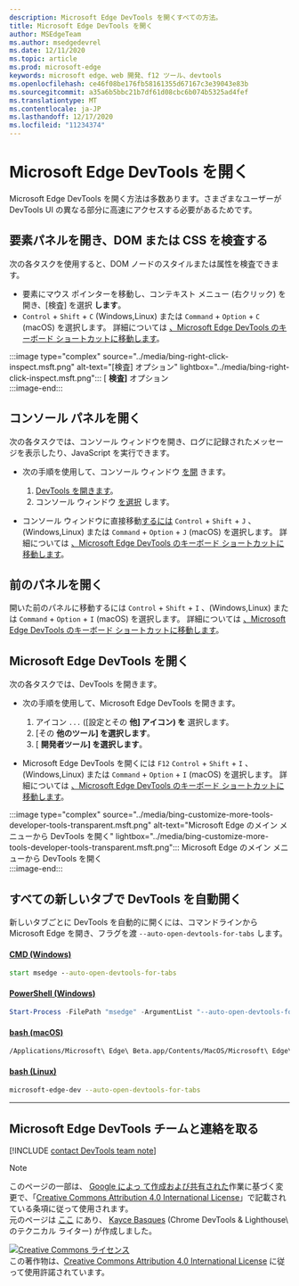 ```yaml
---
description: Microsoft Edge DevTools を開くすべての方法。
title: Microsoft Edge DevTools を開く
author: MSEdgeTeam
ms.author: msedgedevrel
ms.date: 12/11/2020
ms.topic: article
ms.prod: microsoft-edge
keywords: microsoft edge、web 開発、f12 ツール、devtools
ms.openlocfilehash: ce46f08be176fb58161355d67167c3e39043e83b
ms.sourcegitcommit: a35a6b5bbc21b7df61d08cbc6b074b5325ad4fef
ms.translationtype: MT
ms.contentlocale: ja-JP
ms.lasthandoff: 12/17/2020
ms.locfileid: "11234374"
---
```

<!-- Copyright Kayce Basques 

   Licensed under the Apache License, Version 2.0 (the "License");
   you may not use this file except in compliance with the License.
   You may obtain a copy of the License at

       https://www.apache.org/licenses/LICENSE-2.0

   Unless required by applicable law or agreed to in writing, software
   distributed under the License is distributed on an "AS IS" BASIS,
   WITHOUT WARRANTIES OR CONDITIONS OF ANY KIND, either express or implied.
   See the License for the specific language governing permissions and
   limitations under the License. -->

# Microsoft Edge DevTools を開く  

Microsoft Edge DevTools を開く方法は多数あります。さまざまなユーザーが DevTools UI の異なる部分に高速にアクセスする必要があるためです。  

## 要素パネルを開き、DOM または CSS を検査する  

次の各タスクを使用すると、DOM ノードのスタイルまたは属性を検査できます。

*   要素にマウス ポインターを移動し、コンテキスト メニュー \(右クリック\) を開き、[検査] を選択 **します**。  
*   `Control` + `Shift` + `C` \(Windows,Linux\) または `Command` + `Option` + `C` \(macOS\) を選択します。  詳細については [、Microsoft Edge DevTools のキーボード ショートカットに移動します][DevToolsShortcuts]。  

:::image type="complex" source="../media/bing-right-click-inspect.msft.png" alt-text="[検査] オプション" lightbox="../media/bing-right-click-inspect.msft.png":::
   [ **検査]** オプション  
:::image-end:::  

<!--Navigate to [Get Started With Viewing And Changing CSS][GetStartedCSS].  -->  

## コンソール パネルを開く  

次の各タスクでは、コンソール ウィンドウを[][DevToolsConsoleIndex]開き、ログに記録されたメッセージを表示したり、JavaScript を実行できます。  

*   次の手順を使用して、コンソール ウィンドウ [を開][DevToolsConsoleIndex] きます。  
    
    1.  [DevTools を開きます](#open-microsoft-edge-devtools)。  
    1.  コンソール ウィンドウ [を選択][DevToolsConsoleIndex] します。  

*   コンソール ウィンドウに直接移動[するには][DevToolsConsoleIndex] `Control` + `Shift` + `J` 、\(Windows,Linux\) または `Command` + `Option` + `J` \(macOS\) を選択します。  詳細については [、Microsoft Edge DevTools のキーボード ショートカットに移動します][DevToolsShortcuts]。  

<!--See [Get Started With The Console][ConsoleGetStarted].  -->

## 前のパネルを開く  

開いた前のパネルに移動するには `Control` + `Shift` + `I` 、\(Windows,Linux\) または `Command` + `Option` + `I` \(macOS\) を選択します。  詳細については [、Microsoft Edge DevTools のキーボード ショートカットに移動します][DevToolsShortcuts]。  

## Microsoft Edge DevTools を開く  

次の各タスクでは、DevTools を開きます。  

*   次の手順を使用して、Microsoft Edge DevTools を開きます。  
    
    1.  アイコン  `...` \([設定とその **他] アイコン\) を** 選択します。  
    1.  [その **他のツール] を選択します**。  
    1.  [ **開発者ツール] を選択します**。  
    
*   Microsoft Edge DevTools を開くには `F12` `Control` + `Shift` + `I` 、\(Windows,Linux\) または `Command` + `Option` + `I` \(macOS\) を選択します。  詳細については [、Microsoft Edge DevTools のキーボード ショートカットに移動します][DevToolsShortcuts]。  

:::image type="complex" source="../media/bing-customize-more-tools-developer-tools-transparent.msft.png" alt-text="Microsoft Edge のメイン メニューから DevTools を開く" lightbox="../media/bing-customize-more-tools-developer-tools-transparent.msft.png":::
   Microsoft Edge のメイン メニューから DevTools を開く  
:::image-end:::  

## すべての新しいタブで DevTools を自動開く  

新しいタブごとに DevTools を自動的に開くには、コマンドラインから Microsoft Edge を開き、フラグを渡 `--auto-open-devtools-for-tabs` します。  

#### [CMD (Windows)](#tab/cmd-Windows/)  

<a id="auto-open-devtools-command-line"></a>  

```cmd
start msedge --auto-open-devtools-for-tabs
```  

#### [PowerShell (Windows)](#tab/powershell-Windows/)  

<a id="auto-open-devtools-command-line"></a>  

```powershell
Start-Process -FilePath "msedge" -ArgumentList "--auto-open-devtools-for-tabs"
```  

#### [bash (macOS)](#tab/bash-macos/)  

<a id="auto-open-devtools-command-line"></a>  

```bash
/Applications/Microsoft\ Edge\ Beta.app/Contents/MacOS/Microsoft\ Edge\ Beta --auto-open-devtools-for-tabs
```  

#### [bash (Linux)](#tab/bash-linux/)  

<a id="auto-open-devtools-command-line"></a>  

```bash
microsoft-edge-dev --auto-open-devtools-for-tabs
```  

* * *  

## Microsoft Edge DevTools チームと連絡を取る  

[!INCLUDE [contact DevTools team note](../includes/contact-devtools-team-note.md)]  

<!-- links -->  

[DevToolsConsoleIndex]: ../console/index.md "コンソールの概要 | Microsoft Docs"  
[DevtoolsShortcuts]: ../shortcuts/index.md "Microsoft Edge DevTools キーボード ショートカット - Microsoft Docs"  

<!--[ConsoleGetStarted]: /microsoft-edge/devtools-guide-chromium/console/get-started ""  -->  
<!--[GetStartedCSS]: /microsoft-edge/devtools-guide-chromium/css "CSS"  -->

> [!NOTE]
> このページの一部は、 [Google によっ て作成および共有された][GoogleSitePolicies]作業に基づく変更で、「[Creative Commons Attribution 4.0 International License][CCA4IL]」で記載されている条項に従って使用されます。  
> 元のページは [ここ](https://developers.google.com/web/tools/chrome-devtools/open) にあり、 [Kayce Basques][KayceBasques] \(Chrome DevTools \& Lighthouse\ のテクニカル ライター) が作成しました。  

[![Creative Commons ライセンス][CCby4Image]][CCA4IL]  
この著作物は、[Creative Commons Attribution 4.0 International License][CCA4IL] に従って使用許諾されています。  

[CCA4IL]: https://creativecommons.org/licenses/by/4.0  
[CCby4Image]: https://i.creativecommons.org/l/by/4.0/88x31.png  
[GoogleSitePolicies]: https://developers.google.com/terms/site-policies  
[KayceBasques]: https://developers.google.com/web/resources/contributors/kaycebasques  
